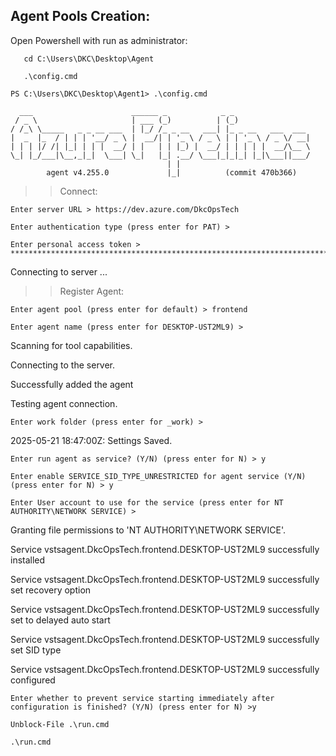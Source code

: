 ## Agent Pools Creation:

Open Powershell with run as administrator:
```
   cd C:\Users\DKC\Desktop\Agent
```
```
   .\config.cmd
```
```   
PS C:\Users\DKC\Desktop\Agent1> .\config.cmd
```
```
  ___                      ______ _            _ _
 / _ \                     | ___ (_)          | (_)
/ /_\ \_____   _ _ __ ___  | |_/ /_ _ __   ___| |_ _ __   ___  ___
|  _  |_  / | | | '__/ _ \ |  __/| | '_ \ / _ \ | | '_ \ / _ \/ __|
| | | |/ /| |_| | | |  __/ | |   | | |_) |  __/ | | | | |  __/\__ \
\_| |_/___|\__,_|_|  \___| \_|   |_| .__/ \___|_|_|_| |_|\___||___/
                                   | |
        agent v4.255.0             |_|          (commit 470b366)

```
>> Connect:
```
Enter server URL > https://dev.azure.com/DkcOpsTech
```
```
Enter authentication type (press enter for PAT) >
```
```
Enter personal access token > ************************************************************************************
```
Connecting to server ...

>> Register Agent:
```
Enter agent pool (press enter for default) > frontend
```
```
Enter agent name (press enter for DESKTOP-UST2ML9) >
```
Scanning for tool capabilities.

Connecting to the server.

Successfully added the agent

Testing agent connection.
```
Enter work folder (press enter for _work) >
```
2025-05-21 18:47:00Z: Settings Saved.
```
Enter run agent as service? (Y/N) (press enter for N) > y
```
```
Enter enable SERVICE_SID_TYPE_UNRESTRICTED for agent service (Y/N) (press enter for N) > y
```
```
Enter User account to use for the service (press enter for NT AUTHORITY\NETWORK SERVICE) >
```
Granting file permissions to 'NT AUTHORITY\NETWORK SERVICE'.

Service vstsagent.DkcOpsTech.frontend.DESKTOP-UST2ML9 successfully installed

Service vstsagent.DkcOpsTech.frontend.DESKTOP-UST2ML9 successfully set recovery option

Service vstsagent.DkcOpsTech.frontend.DESKTOP-UST2ML9 successfully set to delayed auto start

Service vstsagent.DkcOpsTech.frontend.DESKTOP-UST2ML9 successfully set SID type

Service vstsagent.DkcOpsTech.frontend.DESKTOP-UST2ML9 successfully configured
```
Enter whether to prevent service starting immediately after configuration is finished? (Y/N) (press enter for N) >y
```
```
Unblock-File .\run.cmd
```
```
.\run.cmd
```





















